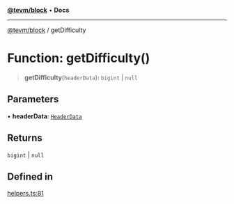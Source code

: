 [**@tevm/block**](../README.md) • **Docs**

***

[@tevm/block](../globals.md) / getDifficulty

# Function: getDifficulty()

> **getDifficulty**(`headerData`): `bigint` \| `null`

## Parameters

• **headerData**: [`HeaderData`](../interfaces/HeaderData.md)

## Returns

`bigint` \| `null`

## Defined in

[helpers.ts:81](https://github.com/evmts/tevm-monorepo/blob/main/packages/block/src/helpers.ts#L81)
